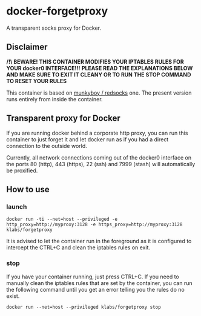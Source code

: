 # docker-forgetproxy

A transparent socks proxy for Docker.

## Disclaimer 

**/!\ BEWARE! THIS CONTAINER MODIFIES YOUR IPTABLES RULES FOR YOUR docker0 INTERFACE!!!**
**PLEASE READ THE EXPLANATIONS BELOW AND MAKE SURE TO EXIT IT CLEANY OR TO RUN THE STOP COMMAND TO RESET YOUR RULES**

This container is based on [munkyboy / redsocks](https://registry.hub.docker.com/u/munkyboy/redsocks/) one.
The present version runs entirely from inside the container.

## Transparent proxy for Docker

If you are running docker behind a corporate http proxy, you can run this container to 
just forget it and let docker run as if you had a direct connection to the outside world.

Currently, all network connections coming out of the docker0 interface on the ports 80 (http), 443 (https), 22 (ssh) and 7999 (stash) will automatically be proxified.

## How to use

### launch

    docker run -ti --net=host --privileged -e http_proxy=http://myproxy:3128 -e https_proxy=http://myproxy:3128 klabs/forgetproxy

It is advised to let the container run in the foreground as it is configured to intercept the CTRL+C and clean the iptables rules on exit.

### stop

If you have your container running, just press CTRL+C.
If you need to manually clean the iptables rules that are set by the container, you can run the following command until you get an error telling you the rules do no exist.

    docker run --net=host --privileged klabs/forgetproxy stop


